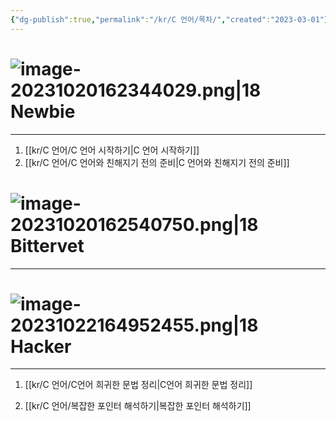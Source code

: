 ```yaml
---
{"dg-publish":true,"permalink":"/kr/C 언어/목차/","created":"2023-03-01"}
---
```





# ![image-20231020162344029.png|18](/img/user/kr/data/icon/%EB%AA%A9%EC%B0%A8/image-20231020162344029.png) Newbie
---------
1. [[kr/C 언어/C 언어 시작하기\|C 언어 시작하기]]
2. [[kr/C 언어/C 언어와 친해지기 전의 준비\|C 언어와 친해지기 전의 준비]]



# ![image-20231020162540750.png|18](/img/user/kr/data/icon/%EB%AA%A9%EC%B0%A8/image-20231020162540750.png) Bittervet
------

# ![image-20231022164952455.png|18](/img/user/kr/C%20%EC%96%B8%EC%96%B4/assets/%EB%AA%A9%EC%B0%A8/image-20231022164952455.png) Hacker
---------------
1. [[kr/C 언어/C언어 희귀한 문법 정리\|C언어 희귀한 문법 정리]]

2. [[kr/C 언어/복잡한 포인터 해석하기\|복잡한 포인터 해석하기]]